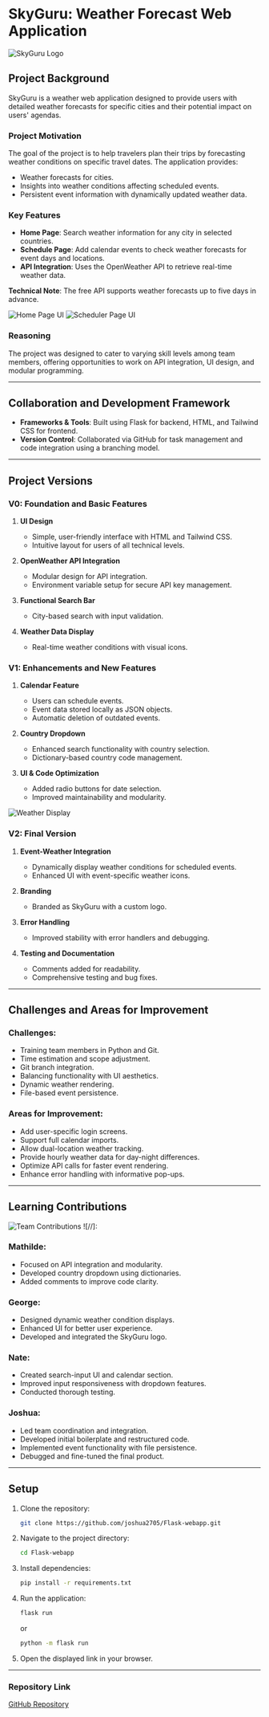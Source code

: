# SkyGuru: Weather Forecast Web Application

![SkyGuru Logo](DocImages/image1.png)

## Project Background

SkyGuru is a weather web application designed to provide users with detailed weather forecasts for specific cities and their potential impact on users' agendas. 

### Project Motivation

The goal of the project is to help travelers plan their trips by forecasting weather conditions on specific travel dates. The application provides: 
- Weather forecasts for cities.
- Insights into weather conditions affecting scheduled events.
- Persistent event information with dynamically updated weather data.

### Key Features
- **Home Page**: Search weather information for any city in selected countries.
- **Schedule Page**: Add calendar events to check weather forecasts for event days and locations.
- **API Integration**: Uses the OpenWeather API to retrieve real-time weather data.

**Technical Note**: The free API supports weather forecasts up to five days in advance.

![Home Page UI](DocImages/image2.png)
![Scheduler Page UI](DocImages/image3.png)

### Reasoning
The project was designed to cater to varying skill levels among team members, offering opportunities to work on API integration, UI design, and modular programming. 

---

## Collaboration and Development Framework

- **Frameworks & Tools**: Built using Flask for backend, HTML, and Tailwind CSS for frontend.
- **Version Control**: Collaborated via GitHub for task management and code integration using a branching model.

---

## Project Versions

### V0: Foundation and Basic Features

1. **UI Design**
   - Simple, user-friendly interface with HTML and Tailwind CSS.
   - Intuitive layout for users of all technical levels.

2. **OpenWeather API Integration**
   - Modular design for API integration.
   - Environment variable setup for secure API key management.

3. **Functional Search Bar**
   - City-based search with input validation.

4. **Weather Data Display**
   - Real-time weather conditions with visual icons.

### V1: Enhancements and New Features

1. **Calendar Feature**
   - Users can schedule events.
   - Event data stored locally as JSON objects.
   - Automatic deletion of outdated events.

2. **Country Dropdown**
   - Enhanced search functionality with country selection.
   - Dictionary-based country code management.

3. **UI & Code Optimization**
   - Added radio buttons for date selection.
   - Improved maintainability and modularity.

![Weather Display](DocImages/image4.png)

### V2: Final Version

1. **Event-Weather Integration**
   - Dynamically display weather conditions for scheduled events.
   - Enhanced UI with event-specific weather icons.

2. **Branding**
   - Branded as SkyGuru with a custom logo.

3. **Error Handling**
   - Improved stability with error handlers and debugging.

4. **Testing and Documentation**
   - Comments added for readability.
   - Comprehensive testing and bug fixes.

---

## Challenges and Areas for Improvement

### Challenges:
- Training team members in Python and Git.
- Time estimation and scope adjustment.
- Git branch integration.
- Balancing functionality with UI aesthetics.
- Dynamic weather rendering.
- File-based event persistence.

### Areas for Improvement:
- Add user-specific login screens.
- Support full calendar imports.
- Allow dual-location weather tracking.
- Provide hourly weather data for day-night differences.
- Optimize API calls for faster event rendering.
- Enhance error handling with informative pop-ups.

---

## Learning Contributions

![Team Contributions](DocImages/image5.png)
![//]: <png image from pngtree.com>

### Mathilde:
- Focused on API integration and modularity.
- Developed country dropdown using dictionaries.
- Added comments to improve code clarity.

### George:
- Designed dynamic weather condition displays.
- Enhanced UI for better user experience.
- Developed and integrated the SkyGuru logo.

### Nate:
- Created search-input UI and calendar section.
- Improved input responsiveness with dropdown features.
- Conducted thorough testing.

### Joshua:
- Led team coordination and integration.
- Developed initial boilerplate and restructured code.
- Implemented event functionality with file persistence.
- Debugged and fine-tuned the final product.

---

## Setup

1. Clone the repository:
   ```bash
   git clone https://github.com/joshua2705/Flask-webapp.git
   ```

2. Navigate to the project directory:
   ```bash
   cd Flask-webapp
   ```

3. Install dependencies:
   ```bash
   pip install -r requirements.txt
   ```

4. Run the application:
   ```bash
   flask run
   ```
   or
   ```bash
   python -m flask run
   ```

5. Open the displayed link in your browser.

---

### Repository Link
[GitHub Repository](https://github.com/joshua2705/Flask-webapp)
